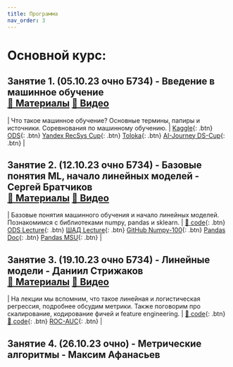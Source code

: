 ```yaml
---
title: Программа
nav_order: 3
---
```


# Основной курс:

## Занятие 1. (05.10.23 очно Б734) - Введение в машинное обучение <br> [📄 Материалы](https://drive.google.com/file/d/1EU8iwuszMzNj1reQebu180KHREANMifD/view?usp=sharing) [📼 Видео](https://youtu.be/O5Bopjal_Bc?si=gXSx1lFyBTMr3hoH)

| Что такое машинное обучение? Основные термины, папиры и источники. Соревнования по машинному обучению. | [Kaggle](https://www.kaggle.com/){: .btn} [ODS](https://ods.ai/){: .btn} [Yandex RecSys Cup](https://yandex.ru/cup/ml/?utm_source=yandex&utm_medium=post&utm_campaign=ya_cup){: .btn} [Toloka](https://toloka.ai/challenges/wsdm2023/){: .btn} [AI-Journey DS-Cup](https://dsworks.ru/){: .btn} |

## Занятие 2. (12.10.23 очно Б734) - Базовые понятия ML, начало линейных моделей - Сергей Братчиков <br> [📄 Материалы](https://drive.google.com/file/d/1lZ8kJjZChwZFd2Z5zeUzZ-AxcaO3X7_I/view?usp=sharing) [📼 Видео](https://youtu.be/gmLK-g_BryE?si=QulSgpDBk8VmTI7r)

| Базовые понятия машинного обучения и начало линейных моделей. Познакомимся с библиотеками numpy, pandas и sklearn. | [🐍 code](https://colab.research.google.com/drive/1OFdhw5zehgykMyBUqrqDmvxmtMfVGwIy?usp=sharing){: .btn} [ODS Lecture](https://habr.com/ru/company/ods/blog/323890/){: .btn} [ШАД Lecture](https://ml-handbook.ru/chapters/linear_models/intro){: .btn} [GitHub Numpy-100](https://github.com/rougier/numpy-100){: .btn} [Pandas Doc](https://github.com/pandas-dev/pandas/blob/main/doc/cheatsheet/Pandas_Cheat_Sheet.pdf){: .btn} [Pandas MSU](https://alexanderdyakonov.wordpress.com/2015/11/06/%D0%B7%D0%BD%D0%B0%D0%BA%D0%BE%D0%BC%D1%81%D1%82%D0%B2%D0%BE-%D1%81-pandas-%D1%81%D0%BB%D0%B0%D0%B9%D0%B4%D1%8B/){: .btn} |

## Занятие 3. (19.10.23 очно Б734) - Линейные модели - Даниил Стрижаков <br> [📄 Материалы](https://drive.google.com/file/d/1cVFs7HvLyxVo3uh6Hed2VRGeHqDytMWb/view?usp=sharing) [📼 Видео](https://youtu.be/9J9QIcC2Hbo?si=e6cmE3CH8GR5OeS2)

| На лекции мы вспомним, что такое линейная и логистическая регрессия, подробнее обсудим метрики. Также поговорим про скалирование, кодирование фичей и feature engineering. | [🐍 code](https://colab.research.google.com/drive/1qotsfXXBVVG7iHEEWIe0KxMgok1ShShD?usp=sharing){: .btn} [🐍 code](https://colab.research.google.com/drive/1HVnfHkaY-nujh5wE0t-m-ui3bwd29bpx?usp=sharing){: .btn} [ROC-AUC](https://alexanderdyakonov.wordpress.com/2017/07/28/auc-roc-%D0%BF%D0%BB%D0%BE%D1%89%D0%B0%D0%B4%D1%8C-%D0%BF%D0%BE%D0%B4-%D0%BA%D1%80%D0%B8%D0%B2%D0%BE%D0%B9-%D0%BE%D1%88%D0%B8%D0%B1%D0%BE%D0%BA/){: .btn} |

## Занятие 4. (26.10.23 очно) - Метрические алгоритмы - Максим Афанасьев
